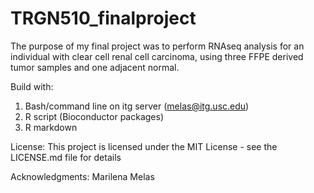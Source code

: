 # TRGN510_finalproject
 The purpose of my final project was to perform RNAseq analysis for an individual with clear cell renal cell carcinoma, using three FFPE derived tumor samples and one adjacent normal.
 
 Build with:
 1. Bash/command line on itg server (melas@itg.usc.edu)
 2. R script (Bioconductor packages)
 3. R markdown 
 
 License:
 This project is licensed under the MIT License - see the LICENSE.md file for details
 
 Acknowledgments:
 Marilena Melas 
